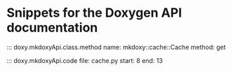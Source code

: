 # Snippets for the Doxygen API documentation

::: doxy.mkdoxyApi.class.method
name: mkdoxy::cache::Cache
method: get


::: doxy.mkdoxyApi.code
file: cache.py
start: 8
end: 13